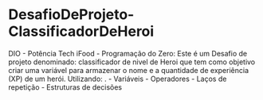 # DesafioDeProjeto-ClassificadorDeHeroi
DIO - Potência Tech iFood - Programação do Zero: Este é um Desafio de projeto denominado: classificador de nivel de Heroi que tem como objetivo criar uma variável para armazenar o nome e a quantidade de experiência (XP) de um herói. Utilizando: . - Variáveis - Operadores - Laços de repetição - Estruturas de decisões

